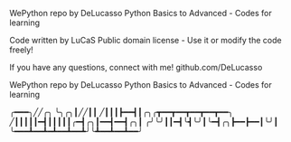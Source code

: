 WePython repo by DeLucasso
Python Basics to Advanced - Codes for learning

Code written by LuCaS
Public domain license - Use it or modify the code freely!

If you have any questions, connect with me! github.com/DeLucasso

WePython repo by DeLucasso
Python Basics to Advanced - Codes for learning


╭━━━╮╱╱╭╮
╰╮╭╮┃╱╱┃┃
╱┃┃┃┣━━┫┃╭╮╭┳━━┳━━┳━━┳━━┳━━╮
╱┃┃┃┃┃━┫┃┃┃┃┃╭━┫╭╮┃━━┫━━┫╭╮┃
╭╯╰╯┃┃━┫╰┫╰╯┃╰━┫╭╮┣━━┣━━┃╰╯┃
╰━━━┻━━┻━┻━━┻━━┻╯╰┻━━┻━━┻━━╯
